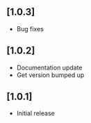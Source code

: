 ## [1.0.3]
- Bug fixes

## [1.0.2]
- Documentation update
- Get version bumped up

## [1.0.1]
- Initial release
